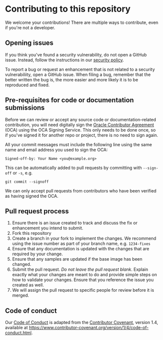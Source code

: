 # Contributing to this repository

We welcome your contributions! There are multiple ways to contribute, even if
you're not a developer.

## Opening issues

If you think you've found a security vulnerability, do not open a GitHub issue.
Instead, follow the instructions in our [security policy](./SECURITY.md).

To report a bug or request an enhancement that is not related to a security
vulnerabiliity, open a GitHub issue. When filing a bug, remember that the better
written the bug is, the more easier and more likely it is to be reproduced and
fixed.

## Pre-requisites for code or documentation submissions

Before we can review or accept any source code or documentation-related
contribution, you will need digitally sign the [Oracle Contributor Agreement][OCA]
(OCA) using the OCA Signing Service. This only needs to be done once, so if
you've signed it for another repo or project, there is no need to sign again.

All your commit messages must include the following line using the same name and
email address you used to sign the OCA:

```text
Signed-off-by: Your Name <you@example.org>
```

This can be automatically added to pull requests by committing with `--sign-off`
or `-s`, e.g.

```text
git commit --signoff
```

We can only accept pull requests from contributors who have been verified as
having signed the OCA.

## Pull request process

1. Ensure there is an issue created to track and discuss the fix or enhancement
   you intend to submit.
1. Fork this repository
1. Create a branch in your fork to implement the changes. We recommend using
   the issue number as part of your branch name, e.g. `1234-fixes`
1. Ensure that any documentation is updated with the changes that are required
   by your change.
1. Ensure that any samples are updated if the base image has been changed.
1. Submit the pull request. *Do not leave the pull request blank*. Explain exactly
   what your changes are meant to do and provide simple steps on how to validate
   your changes. Ensure that you reference the issue you created as well.
1. We will assign the pull request to specific people for review before it is merged.

## Code of conduct

Our [Code of Conduct](./CODE_OF_CONDUCT.md) is adapted from the
[Contributor Covenant][CC], version 1.4, available at
 <https://www.contributor-covenant.org/version/1/4/code-of-conduct.html>.

[OCA]: https://oca.opensource.oracle.com
[CC]: https://www.contributor-covenant.org

